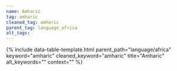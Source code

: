 ```yaml
---
name: Amharic
tag: amharic
cleaned_tag: amharic
parent_tag: language_africa
alt_tags: 
---
```


{% include data-table-template.html 
  parent_path="language/africa" 
  keyword="amharic" 
  cleaned_keyword="amharic" 
  title="Amharic"
  alt_keywords=""
  context=""
%}

